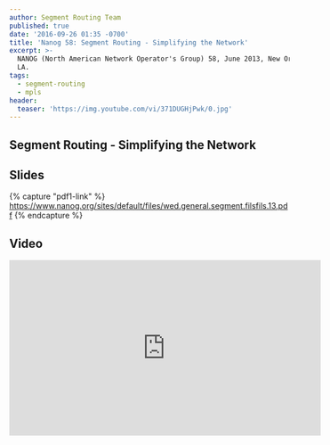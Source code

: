```yaml
---
author: Segment Routing Team
published: true
date: '2016-09-26 01:35 -0700'
title: 'Nanog 58: Segment Routing - Simplifying the Network'
excerpt: >-
  NANOG (North American Network Operator's Group) 58, June 2013, New Orleans,
  LA.
tags:
  - segment-routing
  - mpls
header:
  teaser: 'https://img.youtube.com/vi/371DUGHjPwk/0.jpg'
---
```


## Segment Routing - Simplifying the Network

## Slides
{% capture "pdf1-link" %}
https://www.nanog.org/sites/default/files/wed.general.segment.filsfils.13.pdf
{% endcapture %}

<div id="pdf1"></div>
<script>
        PDFObject.embed("{{ pdf1-link }}",
                        "#pdf1",
                        {height: "500px"});
</script>


## Video

<iframe width="560" height="315" src="https://www.youtube.com/embed/371DUGHjPwk" frameborder="0" allowfullscreen></iframe>
